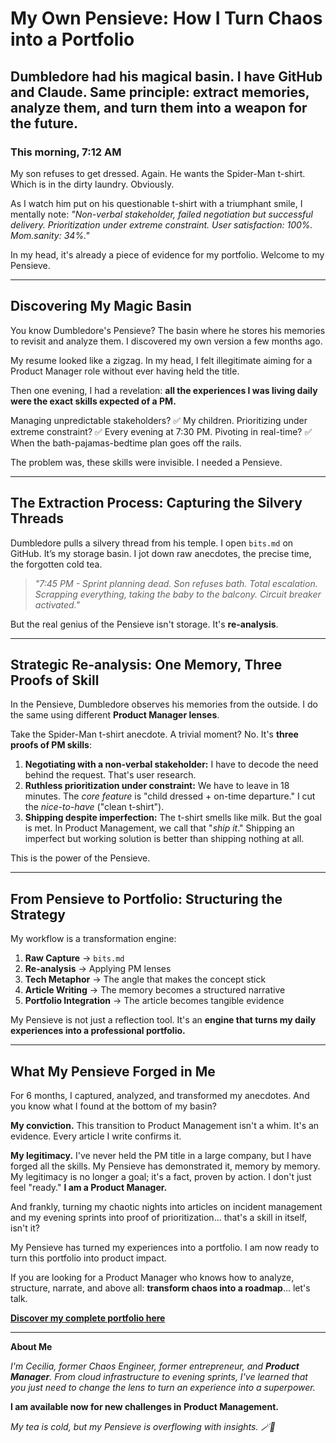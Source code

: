 # My Own Pensieve: How I Turn Chaos into a Portfolio

## Dumbledore had his magical basin. I have GitHub and Claude. Same principle: extract memories, analyze them, and turn them into a weapon for the future.

### This morning, 7:12 AM

My son refuses to get dressed. Again. He wants the Spider-Man t-shirt. Which is in the dirty laundry. Obviously.

As I watch him put on his questionable t-shirt with a triumphant smile, I mentally note: *"Non-verbal stakeholder, failed negotiation but successful delivery. Prioritization under extreme constraint. User satisfaction: 100%. Mom.sanity: 34%."*

In my head, it's already a piece of evidence for my portfolio. Welcome to my Pensieve.

---

## Discovering My Magic Basin

You know Dumbledore's Pensieve? The basin where he stores his memories to revisit and analyze them. I discovered my own version a few months ago.

My resume looked like a zigzag. In my head, I felt illegitimate aiming for a Product Manager role without ever having held the title.

Then one evening, I had a revelation: **all the experiences I was living daily were the exact skills expected of a PM.**

Managing unpredictable stakeholders? ✅ My children.
Prioritizing under extreme constraint? ✅ Every evening at 7:30 PM.
Pivoting in real-time? ✅ When the bath-pajamas-bedtime plan goes off the rails.

The problem was, these skills were invisible. I needed a Pensieve.

---

## The Extraction Process: Capturing the Silvery Threads

Dumbledore pulls a silvery thread from his temple. I open `bits.md` on GitHub. It’s my storage basin. I jot down raw anecdotes, the precise time, the forgotten cold tea.

> *"7:45 PM - Sprint planning dead. Son refuses bath. Total escalation. Scrapping everything, taking the baby to the balcony. Circuit breaker activated."*

But the real genius of the Pensieve isn't storage. It's **re-analysis**.

---

## Strategic Re-analysis: One Memory, Three Proofs of Skill

In the Pensieve, Dumbledore observes his memories from the outside. I do the same using different **Product Manager lenses**.

Take the Spider-Man t-shirt anecdote. A trivial moment? No. It's **three proofs of PM skills**:

1.  **Negotiating with a non-verbal stakeholder:** I have to decode the need behind the request. That's user research.
2.  **Ruthless prioritization under constraint:** We have to leave in 18 minutes. The *core feature* is "child dressed + on-time departure." I cut the *nice-to-have* ("clean t-shirt").
3.  **Shipping despite imperfection:** The t-shirt smells like milk. But the goal is met. In Product Management, we call that "*ship it*." Shipping an imperfect but working solution is better than shipping nothing at all.

This is the power of the Pensieve.

---

## From Pensieve to Portfolio: Structuring the Strategy

My workflow is a transformation engine:
1.  **Raw Capture** → `bits.md`
2.  **Re-analysis** → Applying PM lenses
3.  **Tech Metaphor** → The angle that makes the concept stick
4.  **Article Writing** → The memory becomes a structured narrative
5.  **Portfolio Integration** → The article becomes tangible evidence

My Pensieve is not just a reflection tool. It's an **engine that turns my daily experiences into a professional portfolio.**

---

## What My Pensieve Forged in Me

For 6 months, I captured, analyzed, and transformed my anecdotes. And you know what I found at the bottom of my basin?

**My conviction.** This transition to Product Management isn't a whim. It's an evidence. Every article I write confirms it.

**My legitimacy.** I've never held the PM title in a large company, but I have forged all the skills. My Pensieve has demonstrated it, memory by memory. My legitimacy is no longer a goal; it's a fact, proven by action. I don't just feel "ready." **I am a Product Manager.**

And frankly, turning my chaotic nights into articles on incident management and my evening sprints into proof of prioritization... that's a skill in itself, isn't it?

My Pensieve has turned my experiences into a portfolio. I am now ready to turn this portfolio into product impact.

If you are looking for a Product Manager who knows how to analyze, structure, narrate, and above all: **transform chaos into a roadmap**... let's talk.

**[Discover my complete portfolio here](https://bit.ly/cecilia-portfolio-medium)**

---

**About Me**

*I'm Cecilia, former Chaos Engineer, former entrepreneur, and **Product Manager**. From cloud infrastructure to evening sprints, I've learned that you just need to change the lens to turn an experience into a superpower.*

**I am available now for new challenges in Product Management.**

*My tea is cold, but my Pensieve is overflowing with insights. 🪄🍵*